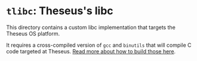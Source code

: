 # `tlibc`: Theseus's libc
This directory contains a custom libc implementation that targets the Theseus OS platform. 

It requires a cross-compiled version of `gcc` and `binutils` that will compile C code targeted at Theseus. 
[Read more about how to build those here](../BuildingCrossCompiler.md).
